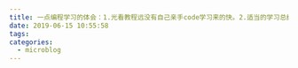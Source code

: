 ```yaml
---
title: 一点编程学习的体会：1.光看教程远没有自己亲手code学习来的快。2.适当的学习总结做笔记是很有必要的，过一段时间之前学习的东西就容易忘，更何况前端学习的知识点这么琐碎。3.很多文章质量低下，除非实在没有好的参考资料，不要耗费精力去研究这些文章。争取直接看英文的一手资料。
date: 2019-06-15 10:55:58
tags:
categories:
  - microblog
---
```

